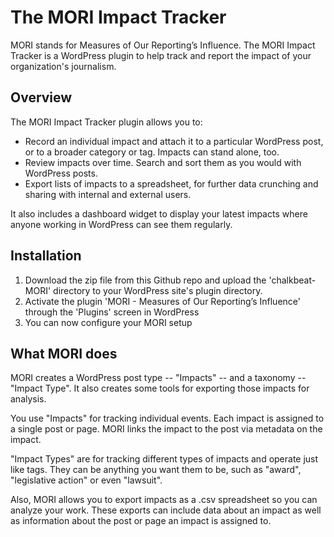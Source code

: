 # The MORI Impact Tracker
MORI stands for Measures of Our Reporting’s Influence. The MORI Impact Tracker is a WordPress plugin to help track and report the impact of your organization's journalism.

## Overview

The MORI Impact Tracker plugin allows you to:
- Record an individual impact and attach it to a particular WordPress post, or to a broader category or tag. Impacts can stand alone, too.
- Review impacts over time. Search and sort them as you would with WordPress posts.
- Export lists of impacts to a spreadsheet, for further data crunching and sharing with internal and external users.

It also includes a dashboard widget to display your latest impacts where anyone working in WordPress can see them regularly.

## Installation

1. Download the zip file from this Github repo and upload the 'chalkbeat-MORI' directory to your WordPress site's plugin directory.
2. Activate the plugin 'MORI - Measures of Our Reporting’s Influence' through the 'Plugins' screen in WordPress
3. You can now configure your MORI setup

## What MORI does

MORI creates a WordPress post type -- "Impacts" -- and a taxonomy -- "Impact Type". It also creates some tools for exporting those impacts for analysis.

You use "Impacts" for tracking individual events. Each impact is assigned to a single post or page. MORI links the impact to the post via metadata on the impact.

"Impact Types" are for tracking different types of impacts and operate just like tags. They can be anything you want them to be, such as "award", "legislative action" or even "lawsuit".

Also, MORI allows you to export impacts as a .csv spreadsheet so you can analyze your work. These exports can include data about an impact as well as information about the post or page an impact is assigned to.
